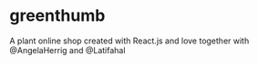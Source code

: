 # greenthumb
A plant online shop created with React.js and love together with @AngelaHerrig and @Latifahal
